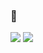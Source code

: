 ### 🚀

<img src='https://github-readme-stats.vercel.app/api?username=Rafaelltm&show_icons=true&theme=midnight-purple'> <img src='https://github-readme-stats.vercel.app/api/top-langs/?username=Rafaelltm&layout=compact&theme=midnight-purple'>
